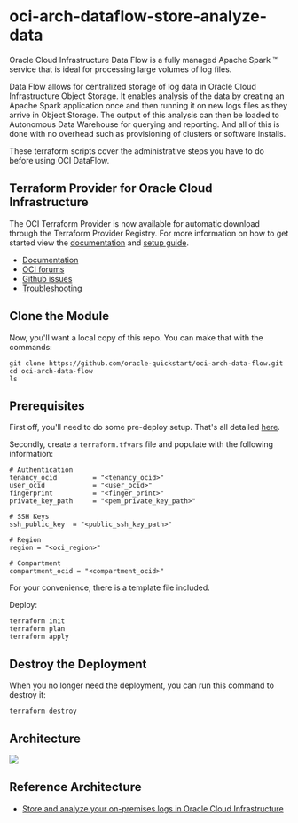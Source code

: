 # oci-arch-dataflow-store-analyze-data

Oracle Cloud Infrastructure Data Flow is a fully managed Apache Spark ™ service that is ideal for processing large volumes of log files.

Data Flow allows for centralized storage of log data in Oracle Cloud Infrastructure Object Storage. It enables analysis of the data by creating an Apache Spark application once and then running it on new logs files as they arrive in Object Storage. The output of this analysis can then be loaded to Autonomous Data Warehouse for querying and reporting. And all of this is done with no overhead such as provisioning of clusters or software installs.

These terraform scripts cover the administrative steps you have to do before using OCI DataFlow. 

## Terraform Provider for Oracle Cloud Infrastructure

The OCI Terraform Provider is now available for automatic download through the Terraform Provider Registry. 
For more information on how to get started view the [documentation](https://www.terraform.io/docs/providers/oci/index.html) 
and [setup guide](https://www.terraform.io/docs/providers/oci/guides/version-3-upgrade.html).

* [Documentation](https://www.terraform.io/docs/providers/oci/index.html)
* [OCI forums](https://cloudcustomerconnect.oracle.com/resources/9c8fa8f96f/summary)
* [Github issues](https://github.com/terraform-providers/terraform-provider-oci/issues)
* [Troubleshooting](https://www.terraform.io/docs/providers/oci/guides/guides/troubleshooting.html)

## Clone the Module
Now, you'll want a local copy of this repo. You can make that with the commands:

    git clone https://github.com/oracle-quickstart/oci-arch-data-flow.git
    cd oci-arch-data-flow
    ls

## Prerequisites
First off, you'll need to do some pre-deploy setup.  That's all detailed [here](https://github.com/cloud-partners/oci-prerequisites).

Secondly, create a `terraform.tfvars` file and populate with the following information:

```
# Authentication
tenancy_ocid         = "<tenancy_ocid>"
user_ocid            = "<user_ocid>"
fingerprint          = "<finger_print>"
private_key_path     = "<pem_private_key_path>"

# SSH Keys
ssh_public_key  = "<public_ssh_key_path>"

# Region
region = "<oci_region>"

# Compartment
compartment_ocid = "<compartment_ocid>"

````

For your convenience, there is a template file included.

Deploy:

    terraform init
    terraform plan
    terraform apply

## Destroy the Deployment
When you no longer need the deployment, you can run this command to destroy it:

    terraform destroy

## Architecture

![](./images/architecture-analyze-logs.png)


## Reference Architecture

- [Store and analyze your on-premises logs in Oracle Cloud Infrastructure](https://docs.oracle.com/en/solutions/analyze-logs/#GUID-6A904B1A-498A-4552-98E2-EA30B6328C4C)

